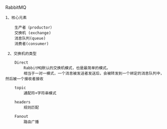 RabbitMQ

    1、核心元素
    
        生产者（productor）
        交换机 (exchange)
        消息队列(queue)
        消费者(consumer)
        
     2、交换机的类型
        
        Direct
            RabbitMQ默认的交换机模式，也是最简单的模式。
            相当于一对一模式，一个消息被发送者发送后，会被转发到一个绑定的消息队列中，然后被一个接收者接收
            
        topic
            通配符+字符串模式
        
        headers
            规则匹配
        
        Fanout
            路由广播
